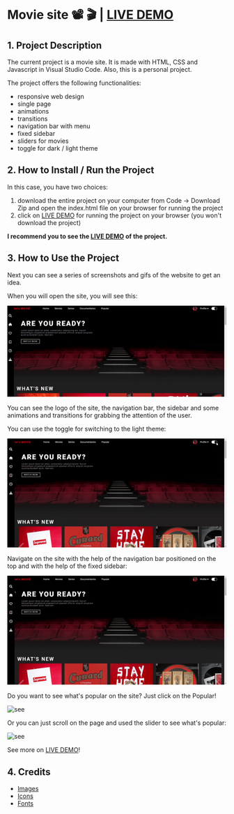# Movie site :film_projector: :clapper: | [LIVE DEMO](https://rusdiana97.github.io/lets-movie.github.io/)

## 1. Project Description

The current project is a movie site. It is made with HTML, CSS and Javascript in Visual Studio Code. 
Also, this is a personal project.

The project offers the following functionalities: 
- responsive web design 
- single page
- animations 
- transitions 
- navigation bar with menu
- fixed sidebar
- sliders for movies
- toggle for dark / light theme

## 2. How to Install / Run the Project

In this case, you have two choices:
1. download the entire project on your computer from Code -> Download Zip and open the index.html file on your browser for running the project
2. click on [LIVE DEMO](rusdiana97.github.io/lets-movie.github.io/) for running the project on your browser (you won't download the project)

**I recommend you to see the [LIVE DEMO](rusdiana97.github.io/lets-movie.github.io/) of the project.**

## 3. How to Use the Project

Next you can see a series of screenshots and gifs of the website to get an idea.

When you will open the site, you will see this:

![see](gifs/lets-movie-gif.gif)

You can see the logo of the site, the navigation bar, the sidebar and some animations and transitions for grabbing the attention of the user.

You can use the toggle for switching to the light theme:

![see](gifs/toggle-gif.gif)

Navigate on the site with the help of the navigation bar positioned on the top and with the help of the fixed sidebar:

![see](gifs/nagivation-gif.gif)

Do you want to see what's popular on the site? Just click on the Popular!

![see](gifs/click-gif.gif)

Or you can just scroll on the page and used the slider to see what's popular:

![see](gifs/scroll-gif.gif)

See more on [LIVE DEMO](rusdiana97.github.io/lets-movie.github.io/)!

## 4. Credits

 - [Images](https://unsplash.com)
 - [Icons](https://fontawesome.com)
 - [Fonts](https://fonts.google.com)

